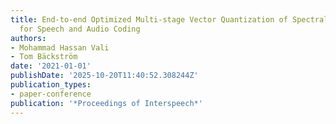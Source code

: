 ```yaml
---
title: End-to-end Optimized Multi-stage Vector Quantization of Spectral Envelopes
  for Speech and Audio Coding
authors:
- Mohammad Hassan Vali
- Tom Bäckström
date: '2021-01-01'
publishDate: '2025-10-20T11:40:52.308244Z'
publication_types:
- paper-conference
publication: '*Proceedings of Interspeech*'
---
```

